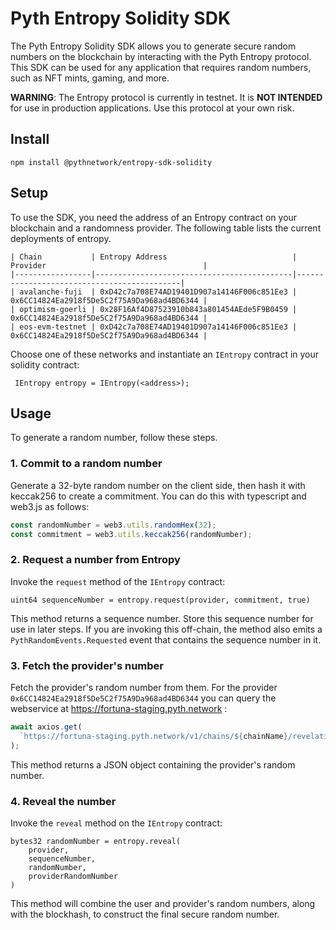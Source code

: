 # Pyth Entropy Solidity SDK

The Pyth Entropy Solidity SDK allows you to generate secure random numbers on the blockchain by
interacting with the Pyth Entropy protocol.
This SDK can be used for any application that requires random numbers, such as NFT mints, gaming, and more.

**WARNING**: The Entropy protocol is currently in testnet. It is **NOT INTENDED** for use in production applications.
Use this protocol at your own risk.

## Install

```shell
npm install @pythnetwork/entropy-sdk-solidity
```

## Setup

To use the SDK, you need the address of an Entropy contract on your blockchain and a randomness provider.
The following table lists the current deployments of entropy.

```
| Chain           | Entropy Address                            | Provider                                   |
|-----------------|--------------------------------------------|--------------------------------------------|
| avalanche-fuji  | 0xD42c7a708E74AD19401D907a14146F006c851Ee3 | 0x6CC14824Ea2918f5De5C2f75A9Da968ad4BD6344 |
| optimism-goerli | 0x28F16Af4D87523910b843a801454AEde5F9B0459 | 0x6CC14824Ea2918f5De5C2f75A9Da968ad4BD6344 |
| eos-evm-testnet | 0xD42c7a708E74AD19401D907a14146F006c851Ee3 | 0x6CC14824Ea2918f5De5C2f75A9Da968ad4BD6344 |
```

Choose one of these networks and instantiate an `IEntropy` contract in your solidity contract:

```solidity
 IEntropy entropy = IEntropy(<address>);
```

## Usage

To generate a random number, follow these steps.

### 1. Commit to a random number

Generate a 32-byte random number on the client side, then hash it with keccak256 to create a commitment.
You can do this with typescript and web3.js as follows:

```typescript
const randomNumber = web3.utils.randomHex(32);
const commitment = web3.utils.keccak256(randomNumber);
```

### 2. Request a number from Entropy

Invoke the `request` method of the `IEntropy` contract:

```solidity
uint64 sequenceNumber = entropy.request(provider, commitment, true)
```

This method returns a sequence number. Store this sequence number for use in later steps.
If you are invoking this off-chain, the method also emits a `PythRandomEvents.Requested` event that contains the sequence number in it.

### 3. Fetch the provider's number

Fetch the provider's random number from them.
For the provider `0x6CC14824Ea2918f5De5C2f75A9Da968ad4BD6344` you can query the webservice at https://fortuna-staging.pyth.network :

```typescript
await axios.get(
  `https://fortuna-staging.pyth.network/v1/chains/${chainName}/revelations/${sequenceNumber}`
);
```

This method returns a JSON object containing the provider's random number.

### 4. Reveal the number

Invoke the `reveal` method on the `IEntropy` contract:

```solidity
bytes32 randomNumber = entropy.reveal(
    provider,
    sequenceNumber,
    randomNumber,
    providerRandomNumber
)
```

This method will combine the user and provider's random numbers, along with the blockhash, to construct the final secure random number.
